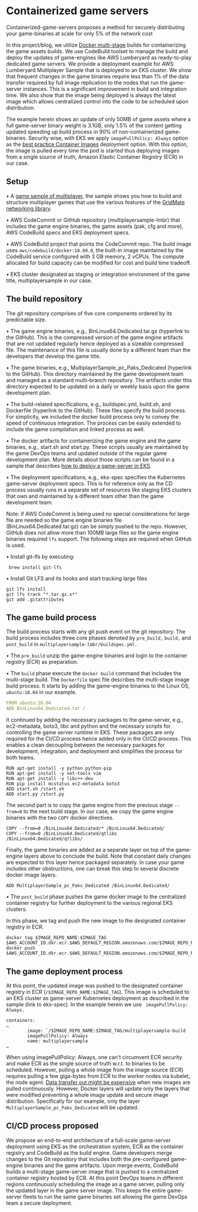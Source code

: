 # Containerized game servers
Containerized-game-servers proposes a method for securely distributing your game-binaries at scale for only 5% of the network cost

In this project/blog, we utilize [Docker multi-stage](https://docs.docker.com/develop/develop-images/multistage-build/) builds for containerizing the game assets builds. We use CodeBuild toolset to manage the build and deploy the updates of game-engines like AWS Lumberyard as ready-to-play dedicated game servers. We provide a deployment example for AWS Lumberyard Multiplayer Sample that is deployed to an EKS cluster. We show that frequent changes in the game binaries require less than 1% of the data transfer required by full image replication to the nodes that run the game-server instances. This is a significant improvement in build and integration time. We also show that the image being deployed is always the latest image which allows centralized control into the code to be scheduled upon distribution. 

The example herein shows an update of only 50MB of game assets where a full game-server binary weight is 3.1GB, only 1.5% of the content getting updated speeding up build process in 90% of non-containerized game-binaries. Security wise, with EKS we apply `imagePullPolicy: Always` option as the [best practice Container Images](https://kubernetes.io/docs/concepts/configuration/overview/#container-images) deployment option. With this option, the image is pulled every time the pod is started thus deploying images from a single source of truth, Amazon Elastic Container Registry (ECR) in our case. 

## Setup

•	A [game sample of multiplayer](https://docs.aws.amazon.com/lumberyard/latest/userguide/sample-project-multiplayer-enhanced.html), the sample shows you how to build and structure multiplayer games that use the various features of the [GridMate networking library](https://docs.aws.amazon.com/lumberyard/latest/userguide/network-intro.html).

•	AWS CodeCommit or GitHub repository (multiplayersample-lmbr) that includes the game engine binaries, the game assets (pak, cfg and more), AWS CodeBuild specs and EKS deployment specs.

•	AWS CodeBuild project that points the CodeCommit repo. The build image uses `aws/codebuild/docker:18.09.0`, the built-in image maintained by the CodeBuild service configured with 3 GB memory, 2 vCPUs. The compute allocated for build capacity can be modified for cost and build time tradeoff. 

•	EKS cluster designated as staging or integration environment of the game title, multiplayersample in our case. 

## The build repository
The git repository comprises of five core components ordered by its predictable size. 

•	The game engine binaries, e.g., BinLinux64.Dedicated.tar.gz (hyperlink to the GitHub). This is the compressed version of the game engine artifacts that are not updated regularly hence deployed as a sizeable compressed file. The maintenance of this file is usually done by a different team than the developers that develop the game title.

•	The game binaries, e.g., MultiplayerSample_pc_Paks_Dedicated (hyperlink to the GitHub). This directory maintained by the game development team and managed as a standard multi-branch repository. The artifacts under this directory expected to be updated on a daily or weekly basis upon the game development plan.

•	The build-related specifications, e.g., buildspec.yml, build.sh, and Dockerfile (hyperlink to the GitHub). These files specify the build process. For simplicity, we included the docker build process only to convey the speed of continuous integration. The process can be easily extended to include the game compilation and linked process as well.  

•	The docker artifacts for containerizing the game engine and the game binaries, e.g., start.sh and start.py. These scripts usually are maintained by the game DevOps teams and updated outside of the regular game development plan. More details about those scripts can be found in a sample that describes [how to deploy a game-server in EKS](https://github.com/aws-samples/spotable-game-server).

•	The deployment specifications, e.g., eks-spec specifies the Kubernetes game-server deployment specs. This is for reference only as the CD process usually runs in a separate set of resources like staging EKS clusters that own and maintained by a different team other than the game development team.

Note: if AWS CodeCommit is being used no special considerations for large file are needed so the game engine binaries file (BinLinux64.Dedicated.tar.gz) can be simply pushed to the repo. However, GitHub does not allow more than 100MB large files so the game engine binaries required `lfs` support. The following steps are required when GitHub is used.

•	Install git-lfs by executing:
``` shell
 brew install git-lfs
```

•	Install Git LFS and its hooks and start tracking large files
```
git lfs install
git lfs track "*.tar.gz.x*"
git add .gitattributes
```

## The game build process
The build process starts with any git push event on the git repository. The build process includes three core phases denoted by `pre_build,` `build,` and `post_build` in `multiplayersample-lmbr/buildspec.yml.`

•	The `pre_build` unzip the game-engine binaries and login to the container registry (ECR) as preparation.

•	The `build` phase execute the `docker build` command that includes the multi-stage build.
The `Dockerfile` spec file describes the multi-stage image build process. It starts by adding the game-engine binaries to the Linux OS, `ubuntu:18.04` in our example. 
``` yaml
FROM ubuntu:18.04
ADD BinLinux64.Dedicated.tar /
```

It continued by adding the necessary packages to the game-server, e.g., ec2-metadata, boto3, libc and python and the necessary scripts for controlling the game server runtime in EKS. These packages are only required for the CI/CD process hence added only in the CI/CD process. This enables a clean decoupling between the necessary packages for development, integration, and deployment and simplifies the process for both teams.
```
RUN apt-get install -y python python-pip 
RUN apt-get install -y net-tools vim
RUN apt-get install -y libc++-dev
RUN pip install mcstatus ec2-metadata boto3
ADD start.sh /start.sh
ADD start.py /start.py
```

The second part is to copy the game engine from the previous stage `--from=0` to the next build stage. In our case, we copy the game engine binaries with the two `COPY` docker directives.
```
COPY --from=0 /BinLinux64.Dedicated/* /BinLinux64.Dedicated/
COPY --from=0 /BinLinux64.Dedicated/qtlibs /BinLinux64.Dedicated/qtlibs/
```

Finally, the game binaries are added as a separate layer on top of the game-engine layers above to conclude the build. Note that constant daily changes are expected to this layer hence packaged separately. In case your game includes other obstructions, one can break this step to several discrete docker image layers. 
```
ADD MultiplayerSample_pc_Paks_Dedicated /BinLinux64.Dedicated/
``` 

•	The `post_build` phase pushes the game docker image to the centralized container registry for further deployment to the various regional EKS clusters. 

In this phase, we tag and push the new image to the designated container registry in ECR.
```
docker tag $IMAGE_REPO_NAME:$IMAGE_TAG $AWS_ACCOUNT_ID.dkr.ecr.$AWS_DEFAULT_REGION.amazonaws.com/$IMAGE_REPO_NAME:$IMAGE_TAG      
docker push $AWS_ACCOUNT_ID.dkr.ecr.$AWS_DEFAULT_REGION.amazonaws.com/$IMAGE_REPO_NAME:$IMAGE_TAG
```

## The game deployment process
At this point, the updated image was pushed to the designated container registry in ECR (`/$IMAGE_REPO_NAME:$IMAGE_TAG`). This image is scheduled to an EKS cluster as game-server Kubernetes deployment as described in the sample (link to eks-spec). 
In the example herein we use ` imagePullPolicy: Always.`

```
containers:
…
        image: `/$IMAGE_REPO_NAME:$IMAGE_TAG/multiplayersample-build
        imagePullPolicy: Always
        name: multiplayersample
…
```

When using imagePullPolicy: Always, one can't circumvent ECR security and make ECR as the single source of truth w.r.t. to binaries to be scheduled. However, pulling a whole image from the image source (ECR) requires pulling a few giga-bytes from ECR to the worker nodes via kubelet, the node agent. [Data transfer out might be expensive](https://aws.amazon.com/ecr/pricing/) when new images are pulled continuously. However, Docker layers will update only the layers that were modified preventing a whole image update and secure image distribution. Specifically for our example, only the layer `MultiplayerSample_pc_Paks_Dedicated` will be updated.

## CI/CD process proposed
We propose an end-to-end architecture of a full-scale game-server deployment using EKS as the orchestration system, ECR as the container registry and CodeBuild as the build engine. Game developers merge changes to the Git repository that includes both the pre-configured game-engine binaries and the game artifacts. Upon merge events, CodeBuild builds a multi-stage game-server image that is pushed to a centralized container registry hosted by ECR. At this point DevOps teams in different regions continuously scheduling the image as a game server, pulling only the updated layer in the game server image. This keeps the entire game-server fleets to run the same game binaries set allowing the game DevOps team a secure deployment. 


